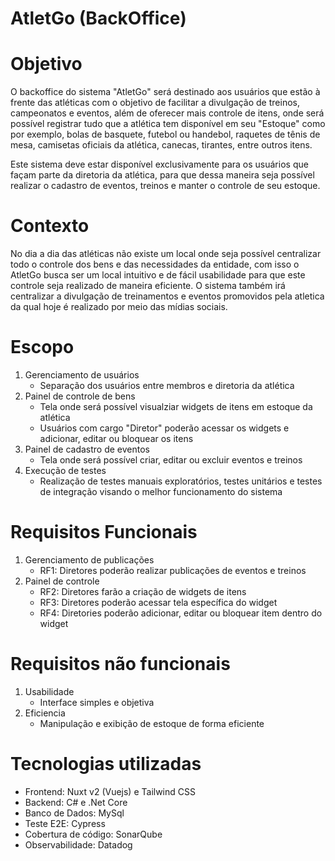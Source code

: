 # AtletGo (BackOffice)
# Objetivo

O backoffice do sistema "AtletGo" será destinado aos usuários que estão à frente das atléticas com o objetivo de facilitar a divulgação de treinos, campeonatos e eventos, além de oferecer mais controle de itens, onde será possível registrar tudo que a atlética tem disponível em seu "Estoque" como por exemplo, bolas de basquete, futebol ou handebol, raquetes de tênis de mesa, camisetas oficiais da atlética, canecas, tirantes, entre outros itens. 

Este sistema deve estar disponível exclusivamente para os usuários que façam parte da diretoria da atlética, para que dessa maneira seja possível realizar o cadastro de eventos, treinos e manter o controle de seu estoque.
# Contexto
No dia a dia das atléticas não existe um local onde seja possível centralizar todo o controle dos bens e das necessidades da entidade, com isso o AtletGo busca ser um local intuitivo e de fácil usabilidade para que este controle seja realizado de maneira eficiente. O sistema também irá centralizar a divulgação de treinamentos e eventos promovidos pela atletica da qual hoje é realizado por meio das mídias sociais. 
# Escopo 
1. Gerenciamento de usuários
   - Separação dos usuários entre membros e diretoria da atlética
2. Painel de controle de bens
   - Tela onde será possível visualziar widgets de itens em estoque da atlética
   - Usuários com cargo "Diretor" poderão acessar os widgets e adicionar, editar ou bloquear os itens
3. Painel de cadastro de eventos
   - Tela onde será possível criar, editar ou excluir eventos e treinos
4. Execução de testes
   - Realização de testes manuais exploratórios, testes unitários e testes de integração visando o melhor funcionamento do sistema
# Requisitos Funcionais 
1. Gerenciamento de publicações
   - RF1: Diretores poderão realizar publicações de eventos e treinos
2. Painel de controle
   - RF2: Diretores farão a criação de widgets de itens
   - RF3: Diretores poderão acessar tela específica do widget
   - RF4: Diretories poderão adicionar, editar ou bloquear item dentro do widget
# Requisitos não funcionais
1. Usabilidade
    - Interface simples e objetiva
2. Eficiencia
    - Manipulação e exibição de estoque de forma eficiente
# Tecnologias utilizadas
  - Frontend: Nuxt v2 (Vuejs) e Tailwind CSS
  - Backend: C# e .Net Core
  - Banco de Dados: MySql
  - Teste E2E: Cypress
  - Cobertura de código: SonarQube
  - Observabilidade: Datadog 

